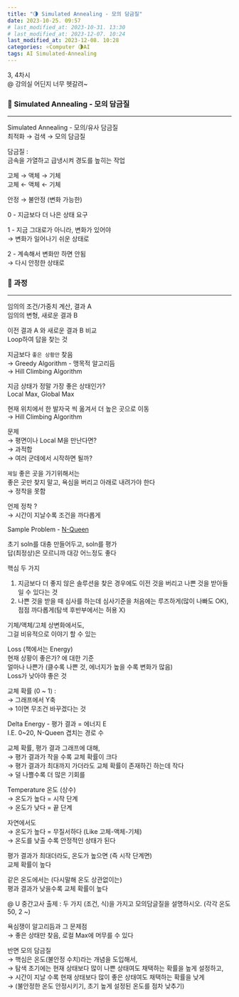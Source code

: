 ```yaml
---
title: "🌗 Simulated Annealing - 모의 담금질"
date: 2023-10-25. 09:57
# last_modified_at: 2023-10-31. 13:30
# last_modified_at: 2023-12-07. 10:24
last_modified_at: 2023-12-08. 10:28
categories: ⭐Computer 🌗AI
tags: AI Simulated-Annealing
---
```


3, 4차시  
@ 강의실 어딘지 너무 헷갈려~  

### 💫 Simulated Annealing - 모의 담금질

---

Simulated Annealing - 모의/유사 담금질  
최적화 → 검색 → 모의 담금질  

담금질 :  
금속을 가열하고 급냉시켜 경도를 높히는 작업  

고체 → 액체 → 기체  
고체 ← 액체 ← 기체  

안정 → 불안정 (변화 가능한)  

0 - 지금보다 더 나은 상태 요구  

1 - 지금 그대로가 아니라, 변화가 있어야  
→ 변화가 일어나기 쉬운 상태로  

2 - 계속해서 변화만 하면 안됨  
→ 다시 안정한 상태로  

### 💫 과정

---

임의의 조건/가중치 계산, 결과 A  
임의의 변형, 새로운 결과 B  

이전 결과 A 와 새로운 결과 B 비교  
Loop하여 답을 찾는 것  

지금보다 `좋은 상황만` 찾음  
→ Greedy Algorithm - 맹목적 알고리듬  
→ Hill Climbing Algorithm  

지금 상태가 정말 가장 좋은 상태인가?  
Local Max, Global Max  

현재 위치에서 한 발자국 씩 옮겨서 더 높은 곳으로 이동  
→ Hill Climbing Algorithm  

문제  
→ 평면이나 Local M을 만난다면?  
→ 과적합  
→ 여러 군데에서 시작하면 될까?  

`제일` 좋은 곳을 가기위해서는  
좋은 곳만 찾지 말고, 욕심을 버리고 아래로 내려가야 한다  
→ 정착을 못함  

언제 정착 ?  
→ 시간이 지날수록 조건을 까다롭게  

Sample Problem - [N-Queen](https://mascari4615.github.io/posts/N-Queen/)  

초기 soln를 대충 만들어두고, soln를 평가  
답(최정상)은 모르니까 대강 어느정도 좋다  

핵심 두 가지  

1. 지금보다 더 좋지 않은 솔루션을 찾은 경우에도 이전 것을 버리고 나쁜 것을 받아들일 수 있다는 것
2. 나쁜 것을 받을 때 심사를 하는데 심사기준을 처음에는 루즈하게(많이 나빠도 OK), 점점 까다롭게(탐색 후반부에서는 허용 X)

기체/액체/고체 상변화에서도,  
그걸 비유적으로 이야기 할 수 있는  

Loss (책에서는 Energy)  
현재 상황이 좋은가? 에 대한 기준  
얼마나 나쁜가 (클수록 나쁜 것, 에너지가 높을 수록 변화가 많음)  
Loss가 낮아야 좋은 것  

교체 확률 (0 ~ 1) :  
→ 그래프에서 Y축  
→ 1이면 무조건 바꾸겠다는 것  

Delta Energy - 평가 결과 = 에너지 E  
I.E. 0~20, N-Queen 겹치는 경로 수  

교체 확률, 평가 결과 그래프에 대해,  
→ 평가 결과가 작을 수록 교체 확률이 크다  
→ 평가 결과가 최대까지 가더라도 교체 확률이 존재하긴 하는데 작다  
→ 덜 나쁠수록 더 많은 기회를  

Temperature 온도 (상수)  
→ 온도가 높다 = 시작 단계  
→ 온도가 낮다 = 끝 단계  

자연에서도  
→ 온도가 높다 = 무질서하다 (Like 고체-액체-기체)  
→ 온도를 낮출 수록 안정적인 상태가 된다  

평가 결과가 최대더라도, 온도가 높으면 (즉 시작 단계면)  
교체 확률이 높다  

같은 온도에서는 (다시말해 온도 상관없이는)  
평과 결과가 낮을수록 교체 확률이 높다  

@ U 중간고사 출제 : 두 가지 (조건, 식)을 가지고 모의담글질을 설명하시오. (각각 온도 50, 2 ~)  

욕심쟁이 알고리듬과 그 문제점  
→ 좋은 상태만 찾음, 로컬 Max에 머무를 수 있다  

반면 모의 담금질  
→ 핵심은 온도(불안정 수치)라는 개념을 도입해서,  
→ 탐색 초기에는 현재 상태보다 많이 나쁜 상태여도 채택하는 확률을 높게 설정하고,  
→ 시간이 지날 수록 현재 상태보다 많이 좋은 상태여도 채택하는 확률을 낮게  
→ (불안정한 온도 안정시키기, 초기 높게 설정된 온도를 점차 낮추기)  
